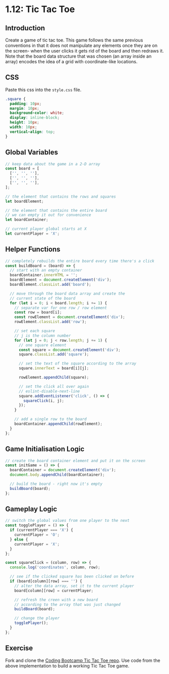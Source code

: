 # 1.12: Tic Tac Toe

## Introduction

Create a game of tic tac toe. This game follows the same previous conventions in that it does not manipulate any elements once they are on the screen- when the user clicks it gets rid of the board and then redraws it. Note that the board data structure that was chosen \(an array inside an array\) encodes the idea of a grid with coordinate-like locations.

## CSS

Paste this css into the `style.css` file.

```css
.square {
  padding: 10px;
  margin: 10px;
  background-color: white;
  display: inline-block;
  height: 10px;
  width: 10px;
  vertical-align: top;
}
```

## Global Variables

```javascript
// keep data about the game in a 2-D array
const board = [
  ['', '', ''],
  ['', '', ''],
  ['', '', ''],
];

// the element that contains the rows and squares
let boardElement;

// the element that contains the entire board
// we can empty it out for convenience
let boardContainer;

// current player global starts at X
let currentPlayer = 'X';
```

## Helper Functions

```javascript
// completely rebuilds the entire board every time there's a click
const buildBoard = (board) => {
  // start with an empty container
  boardContainer.innerHTML = '';
  boardElement = document.createElement('div');
  boardElement.classList.add('board');

  // move through the board data array and create the
  // current state of the board
  for (let i = 0; i < board.length; i += 1) {
    // separate var for one row / row element
    const row = board[i];
    const rowElement = document.createElement('div');
    rowElement.classList.add('row');

    // set each square
    // j is the column number
    for (let j = 0; j < row.length; j += 1) {
      // one square element
      const square = document.createElement('div');
      square.classList.add('square');

      // set the text of the square according to the array
      square.innerText = board[i][j];

      rowElement.appendChild(square);

      // set the click all over again
      // eslint-disable-next-line
      square.addEventListener('click', () => {
        squareClick(i, j);
      });
    }

    // add a single row to the board
    boardContainer.appendChild(rowElement);
  }
};
```

## Game Initialisation Logic

```javascript
// create the board container element and put it on the screen
const initGame = () => {
  boardContainer = document.createElement('div');
  document.body.appendChild(boardContainer);

  // build the board - right now it's empty
  buildBoard(board);
};
```

## Gameplay Logic

```javascript
// switch the global values from one player to the next
const togglePlayer = () => {
  if (currentPlayer === 'X') {
    currentPlayer = 'O';
  } else {
    currentPlayer = 'X';
  }
};

const squareClick = (column, row) => {
  console.log('coordinates', column, row);

  // see if the clicked square has been clicked on before
  if (board[column][row] === '') {
    // alter the data array, set it to the current player
    board[column][row] = currentPlayer;

    // refresh the creen with a new board
    // according to the array that was just changed
    buildBoard(board);

    // change the player
    togglePlayer();
  }
};
```

## Exercise

Fork and clone the [Coding Bootcamp Tic Tac Toe repo](https://github.com/rocketacademy/tictactoe-bootcamp). Use code from the above implementation to build a working Tic Tac Toe game.
